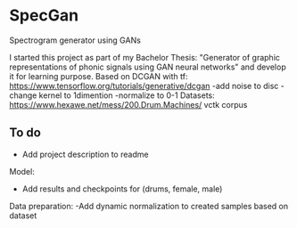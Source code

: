 # SpecGan
Spectrogram generator using GANs


I started this project as part of my Bachelor Thesis:
"Generator of graphic representations of phonic signals using GAN neural networks"
and develop it for learning purpose. 
Based on DCGAN with tf: https://www.tensorflow.org/tutorials/generative/dcgan
-add noise to disc 
-change kernel to 1dimention 
-normalize to 0-1
 Datasets: 
 https://www.hexawe.net/mess/200.Drum.Machines/
 vctk corpus
 

## To do
 - Add project description to readme

Model: 
- Add results and checkpoints for (drums, female, male)

Data preparation: 
-Add dynamic normalization to created samples based on dataset

